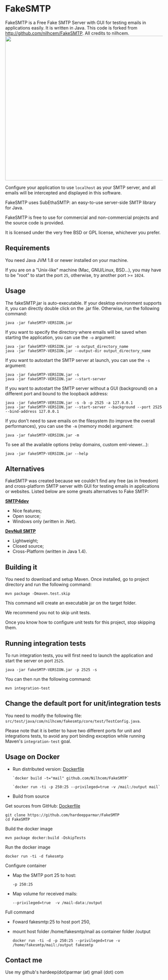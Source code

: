 
FakeSMTP
========

FakeSMTP is a Free Fake SMTP Server with GUI for testing emails in applications easily.
It is written in Java.
This code is forked from http://github.com/nilhcem/FakeSMTP. All credits to nilhcem.
<img src="http://nilhcem.com/FakeSMTP/images/screenshot_mac.png" width="664" height="463" />

Configure your application to use `localhost` as your SMTP server, and all
emails will be intercepted and displayed in this software.

FakeSMTP uses SubEthaSMTP: an easy-to-use server-side SMTP library for Java.

FakeSMTP is free to use for commercial and non-commercial projects and the
source code is provided.

It is licensed under the very free BSD or GPL license, whichever you prefer.


Requirements
------------

You need Java JVM 1.8 or newer installed on your machine.

If you are on a "Unix-like" machine (Mac, GNU/Linux, BSD...), you may have
to be "root" to start the port `25`, otherwise, try another port >= `1024`.


Usage
-----

The fakeSMTP.jar is auto-executable.
If your desktop environment supports it, you can directly double click
on the .jar file.
Otherwise, run the following command:

    java -jar fakeSMTP-VERSION.jar

If you want to specify the directory where emails will be saved when starting the application, you can use the `-o` argument:

    java -jar fakeSMTP-VERSION.jar -o output_directory_name
    java -jar fakeSMTP-VERSION.jar --output-dir output_directory_name

If you want to autostart the SMTP server at launch, you can use the `-s` argument:

    java -jar fakeSMTP-VERSION.jar -s
    java -jar fakeSMTP-VERSION.jar --start-server

If you want to autostart the SMTP server without a GUI (background) on a different port and bound to the loopback address:

    java -jar fakeSMTP-VERSION.jar -s -b -p 2525 -a 127.0.0.1
    java -jar fakeSMTP-VERSION.jar --start-server --background --port 2525 --bind-address 127.0.0.1

If you don't need to save emails on the filesystem (to improve the overall performances), you can use the `-m` (memory mode) argument:

    java -jar fakeSMTP-VERSION.jar -m

To see all the available options (relay domains, custom eml-viewer...):

    java -jar fakeSMTP-VERSION.jar --help


Alternatives
------------

FakeSMTP was created because we couldn't find any free (as in freedom) and
cross-platform SMTP server with GUI for testing emails in applications or websites.
Listed below are some greats alternatives to Fake SMTP:


**[SMTP4dev](http://smtp4dev.codeplex.com/)**

* Nice features;
* Open source;
* Windows only (written in .Net).


**[DevNull SMTP](http://www.aboutmyip.com/AboutMyXApp/DevNullSmtp.jsp)**

* Lightweight;
* Closed source;
* Cross-Platform (written in Java 1.4).


Building it
-----------

You need to download and setup Maven.
Once installed, go to project directory and run the following command:

    mvn package -Dmaven.test.skip

This command will create an executable jar on the target folder.

We recommend you not to skip unit tests.

Once you know how to configure unit tests for this project, stop skipping them.


Running integration tests
-------------------------

To run integration tests, you will first need to launch the application
and start the server on port `2525`.

    java -jar fakeSMTP-VERSION.jar -p 2525 -s

You can then run the following command:

    mvn integration-test


Change the default port for unit/integration tests
--------------------------------------------------

You need to modify the following file:
`src/test/java/com/nilhcem/fakesmtp/core/test/TestConfig.java`.

Please note that it is better to have two different ports for unit and integrations tests, to avoid any port binding exception while running Maven's `integration-test` goal.


Usage on Docker
---------------

* Run distributed version: [Dockerfile](https://github.com/Nilhcem/FakeSMTP/blob/master/Dockerfile)

      `docker build -t="mail" github.com/Nilhcem/FakeSMTP`

      `docker run -ti -p 250:25 --privileged=true -v /mail:/output mail`


* Build from source

Get sources from GitHub: [Dockerfile](https://github.com/hardeepparmar/FakeSMTP/blob/master/src/main/docker/Dockerfile)

    git clone https://github.com/hardeepparmar/FakeSMTP
    cd FakeSMTP

Build the docker image

    mvn package docker:build -DskipTests

Run the docker image

    docker run -ti -d fakesmtp

Configure container

* Map the SMTP port 25 to host:

    `-p 250:25`

* Map volume for received mails:

    `--privileged=true  -v /mail-data:/output`

Full command

* Foward fakesmtp:25 to host port 250,
* mount host folder /home/fakesmtp/mail as container folder /output

    `docker run -ti -d -p 250:25 --privileged=true -v /home/fakesmtp/mail:/output fakesmtp`


Contact me
----------

Use my github's hardeep(dot)parmar (at) gmail (dot) com
